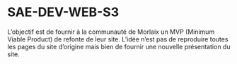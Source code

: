# SAE-DEV-WEB-S3
L’objectif est de fournir à la communauté de Morlaix un MVP (Minimum Viable Product) de refonte de leur site. L’idée n’est pas de reproduire toutes les pages du site d’origine mais bien de fournir une nouvelle
présentation du site.
